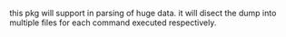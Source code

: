 this pkg will support in parsing of huge data.
it will disect the dump into multiple files for each command executed respectively.
